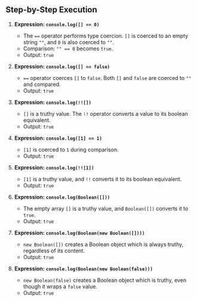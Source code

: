 ## Step-by-Step Execution

1. **Expression: `console.log([] == 0)`**
   - The `==` operator performs type coercion. `[]` is coerced to an empty string `""`, and `0` is also coerced to `""`.
   - Comparison: `"" == 0` becomes `true`.
   - Output: `true`

2. **Expression: `console.log([] == false)`**
   - `==` operator coerces `[]` to `false`. Both `[]` and `false` are coerced to `""` and compared.
   - Output: `true`

3. **Expression: `console.log(!![])`**
   - `[]` is a truthy value. The `!!` operator converts a value to its boolean equivalent.
   - Output: `true`

4. **Expression: `console.log([1] == 1)`**
   - `[1]` is coerced to `1` during comparison.
   - Output: `true`

5. **Expression: `console.log(!![1])`**
   - `[1]` is a truthy value, and `!!` converts it to its boolean equivalent.
   - Output: `true`

6. **Expression: `console.log(Boolean([]))`**
   - The empty array `[]` is a truthy value, and `Boolean([])` converts it to `true`.
   - Output: `true`

7. **Expression: `console.log(Boolean(new Boolean([])))`**
   - `new Boolean([])` creates a Boolean object which is always truthy, regardless of its content.
   - Output: `true`

8. **Expression: `console.log(Boolean(new Boolean(false)))`**
   - `new Boolean(false)` creates a Boolean object which is truthy, even though it wraps a `false` value.
   - Output: `true`
